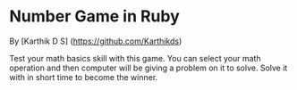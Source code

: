 # Number Game in Ruby
By [Karthik D S] (https://github.com/Karthikds)

Test your math basics skill with this game.
You can select your math operation and then computer will be giving a problem on it to solve.
Solve it with in short time to become the winner.
